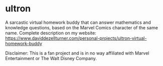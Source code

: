 # ultron
A sarcastic virtual homework buddy that can answer mathematics and knowledge questions, based on the Marvel Comics character of the same name.
Complete description on my website: https://www.daviddezellturner.com/personal-projects/ultron-virtual-homework-buddy

Disclaimer: This is a fan project and is in no way affiliated with Marvel Entertainment or The Walt Disney Company.
